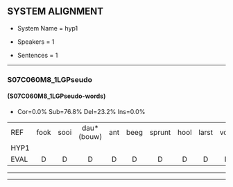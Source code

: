
## SYSTEM ALIGNMENT

- System Name = hyp1

- Speakers = 1

- Sentences = 1

---

### S07C060M8_1LGPseudo

#### (S07C060M8_1LGPseudo-words)

- Cor=0.0%	Sub=76.8%	Del=23.2%	Ins=0.0%

|  |  |  |  |  |  |  |  |  |  |  |  |  |  |  |  |  |  |  |  |  |  |  |  |  |  |  |  |  |  |  |  |  |  |  |  |  |  |  |  |  |  |  |  |  |  |  |  |  |  |  |  |  |  |  |  |  |
|:--- |:---:|:---:|:---:|:---:|:---:|:---:|:---:|:---:|:---:|:---:|:---:|:---:|:---:|:---:|:---:|:---:|:---:|:---:|:---:|:---:|:---:|:---:|:---:|:---:|:---:|:---:|:---:|:---:|:---:|:---:|:---:|:---:|:---:|:---:|:---:|:---:|:---:|:---:|:---:|:---:|:---:|:---:|:---:|:---:|:---:|:---:|:---:|:---:|:---:|:---:|:---:|:---:|:---:|:---:|:---:|:---:|
| REF | fook | sooi | dau*(bouw) | ant | beeg | sprunt | hool | larst | vout | zwoei*(zwaai) | fam | rachts*(rechts) | vaap | sprieuw*(spreeuw) | *(spreeuw) | keng | * | keng | swoers | swoers | swoers | doer | plirt | jien | blard | guul | hoekt | * | * | * | hoekt | neeuw*(meeuw) | *s | * | noork | vid | zans | leum | haans*(hans) | spaai | spaai | sjalt | *(slaagt) | heik*(hek) | sank*(snak) | roen*(roei) | frijk | eem | schard | grek | dron | snaaf | * | * | * | stuid |
| HYP1 |  |  |  |  |  |  |  |  |  |  |  |  |  | fok | forbaw | and | deeg | strunt | hooi | last | faut | swi | fon | recht | fap | sprinl | ken | sswoor | dor | delirt | geen | elart | vel | hoek | gg | oekt | neel | nurp | feep | sens | elhands | spa | sachtslahtt | hek | snak | roei | frek | en | shart | gerek | troom | s | s | af | snaf | struit |
| EVAL | D | D | D | D | D | D | D | D | D | D | D | D | D | S | S | S | S | S | S | S | S | S | S | S | S | S | S | S | S | S | S | S | S | S | S | S | S | S | S | S | S | S | S | S | S | S | S | S | S | S | S | S | S | S | S | S |
---

---
